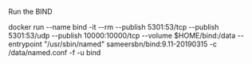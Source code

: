 Run the BIND

   docker run --name bind -it --rm   --publish 5301:53/tcp --publish 5301:53/udp --publish 10000:10000/tcp   --volume $HOME/bind:/data --entrypoint "/usr/sbin/named" sameersbn/bind:9.11-20190315 -c /data/named.conf -f -u bind
